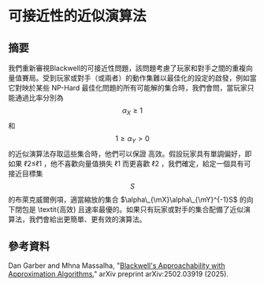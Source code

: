 # 可接近性的近似演算法

## 摘要

我們重新審視Blackwell的可接近性問題，該問題考慮了玩家和對手之間的重複向量值賽局。受到玩家或對手（或兩者）的動作集難以最佳化的設定的啟發，例如當它對映於某些 NP-Hard 最佳化問題的所有可能解的集合時，我們會問，當玩家只能通過比率分別為 $$\alpha_{X} \geq 1$$ 和 $$1 \geq \alpha_{Y} > 0$$ 的近似演算法存取這些集合時，他們可以保證 高效。假設玩家具有單調偏好，即如果 ℓ2≤ℓ1 ，他不喜歡向量值損失 ℓ1 而更喜歡 ℓ2 ，我們確定，給定一個具有可接近目標集$$S$$ 的布萊克威爾例項，適當縮放的集合 $\alpha\_{\mX}\alpha\_{\mY}^{-1}S$ 的向下閉包是 \textit{高效} 且速率最優的。如果只有玩家或對手的集合配備了近似演算法，我們會給出更簡單、更有效的演算法。

## 參考資料

&#x20;Dan Garber and Mhna Massalha, "[Blackwell's Approachability with Approximation Algorithms.](https://arxiv.org/abs/2502.03919)" arXiv preprint arXiv:2502.03919 (2025).
